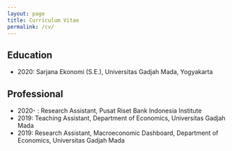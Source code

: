 ```yaml
---
layout: page
title: Curriculum Vitae
permalink: /cv/
---
```

## Education
- 2020: Sarjana Ekonomi (S.E.), Universitas Gadjah Mada, Yogyakarta

## Professional
- 2020- : Research Assistant, Pusat Riset Bank Indonesia Institute
- 2019: Teaching Assistant, Department of Economics, Universitas Gadjah Mada
- 2019: Research Assistant, Macroeconomic Dashboard, Department of Economics, Universitas Gadjah Mada

